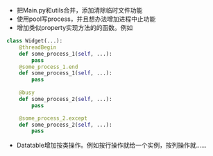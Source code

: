 + 把Main.py和utils合并，添加清除临时文件功能
+ 使用pool写process，并且想办法增加进程中止功能
+ 增加类似property实现方法的的函数。例如

```python
class Widget(...):
    @threadBegin
    def some_process_1(self, ...):
        pass
    @some_process_1.end
    def some_process_1(self, ...):
        pass
        
    @busy
    def some_process_2(self, ...):
        pass

    @some_process_2.except
    def some_process_2(self, ...):
        pass
```
+ Datatable增加按类操作。例如按行操作就给一个实例，按列操作就……